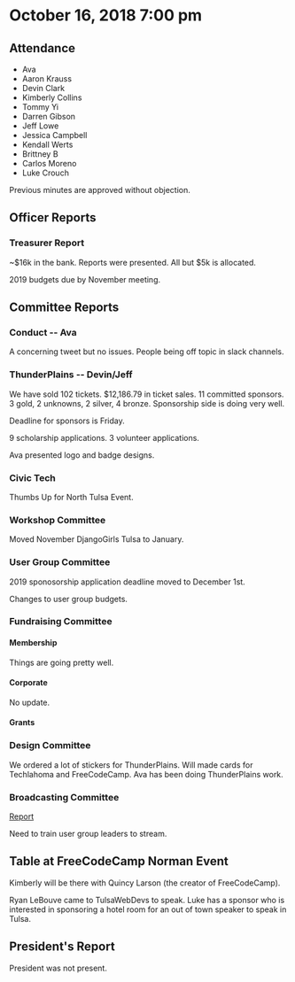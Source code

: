 # October 16, 2018 7:00 pm

## Attendance

* Ava
* Aaron Krauss
* Devin Clark
* Kimberly Collins
* Tommy Yi
* Darren Gibson
* Jeff Lowe
* Jessica Campbell
* Kendall Werts
* Brittney B
* Carlos Moreno
* Luke Crouch

Previous minutes are approved without objection.

## Officer Reports

### Treasurer Report

~$16k in the bank. Reports were presented. All but $5k is allocated.


2019 budgets due by November meeting.

## Committee Reports

### Conduct -- Ava
A concerning tweet but no issues. People being off topic in slack channels.

### ThunderPlains -- Devin/Jeff
We have sold 102 tickets. $12,186.79 in ticket sales. 11 committed sponsors. 3 gold, 2 unknowns, 2 silver, 4 bronze. Sponsorship side is doing very well.

Deadline for sponsors is Friday.

9 scholarship applications. 3 volunteer applications.

Ava presented logo and badge designs.

### Civic Tech
Thumbs Up for North Tulsa Event.

### Workshop Committee

Moved November DjangoGirls Tulsa to January.

### User Group Committee
2019 sponosorship application deadline moved to December 1st.

Changes to user group budgets.

### Fundraising Committee

#### Membership

Things are going pretty well.

#### Corporate

No update.

#### Grants

### Design Committee

We ordered a lot of stickers for ThunderPlains. Will made cards for Techlahoma and FreeCodeCamp. Ava has been doing ThunderPlains work.

### Broadcasting Committee

[Report](https://github.com/techlahoma/board_meetings/blob/master/2018/committee_reports/10_okc_broadcasting.md)

Need to train user group leaders to stream.

## Table at FreeCodeCamp Norman Event

Kimberly will be there with Quincy Larson (the creator of FreeCodeCamp).

Ryan LeBouve came to TulsaWebDevs to speak. Luke has a sponsor who is interested in sponsoring a hotel room for an out of town speaker to speak in Tulsa.

## President's Report

President was not present.
